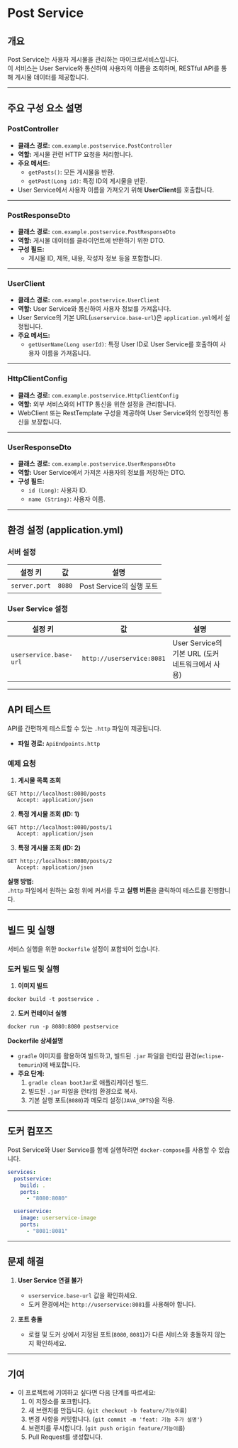 # Post Service

## 개요
Post Service는 사용자 게시물을 관리하는 마이크로서비스입니다.  
이 서비스는 User Service와 통신하여 사용자의 이름을 조회하며, RESTful API를 통해 게시물 데이터를 제공합니다.

---

## 주요 구성 요소 설명

### PostController
- **클래스 경로:** `com.example.postservice.PostController`
- **역할:** 게시물 관련 HTTP 요청을 처리합니다.
- **주요 메서드:**
    - `getPosts()`: 모든 게시물을 반환.
    - `getPost(Long id)`: 특정 ID의 게시물을 반환.
- User Service에서 사용자 이름을 가져오기 위해 **UserClient**를 호출합니다.

---

### PostResponseDto
- **클래스 경로:** `com.example.postservice.PostResponseDto`
- **역할:** 게시물 데이터를 클라이언트에 반환하기 위한 DTO.
- **구성 필드:**
    - 게시물 ID, 제목, 내용, 작성자 정보 등을 포함합니다.

---

### UserClient
- **클래스 경로:** `com.example.postservice.UserClient`
- **역할:** User Service와 통신하여 사용자 정보를 가져옵니다.
- User Service의 기본 URL(`userservice.base-url`)은 `application.yml`에서 설정됩니다.
- **주요 메서드:**
    - `getUserName(Long userId)`: 특정 User ID로 User Service를 호출하여 사용자 이름을 가져옵니다.

---

### HttpClientConfig
- **클래스 경로:** `com.example.postservice.HttpClientConfig`
- **역할:** 외부 서비스와의 HTTP 통신을 위한 설정을 관리합니다.
- WebClient 또는 RestTemplate 구성을 제공하여 User Service와의 안정적인 통신을 보장합니다.

---

### UserResponseDto
- **클래스 경로:** `com.example.postservice.UserResponseDto`
- **역할:** User Service에서 가져온 사용자의 정보를 저장하는 DTO.
- **구성 필드:**
    - `id (Long)`: 사용자 ID.
    - `name (String)`: 사용자 이름.

---

## 환경 설정 (application.yml)

### 서버 설정
| **설정 키**      | **값**        | **설명**                |
|------------------|---------------|------------------------|
| `server.port`    | `8080`        | Post Service의 실행 포트 |

### User Service 설정
| **설정 키**              | **값**                     | **설명**                              |
|-------------------------|----------------------------|--------------------------------------|
| `userservice.base-url`  | `http://userservice:8081`  | User Service의 기본 URL (도커 네트워크에서 사용) |

---

## API 테스트

API를 간편하게 테스트할 수 있는 `.http` 파일이 제공됩니다.

- **파일 경로:** `ApiEndpoints.http`

### 예제 요청

1. **게시물 목록 조회**
```
GET http://localhost:8080/posts
   Accept: application/json
```

2. **특정 게시물 조회 (ID: 1)**
```
GET http://localhost:8080/posts/1
   Accept: application/json
```

3. **특정 게시물 조회 (ID: 2)**
```
GET http://localhost:8080/posts/2
   Accept: application/json
```

**실행 방법:**  
`.http` 파일에서 원하는 요청 위에 커서를 두고 **실행 버튼**을 클릭하여 테스트를 진행합니다.

---

## 빌드 및 실행

서비스 실행을 위한 `Dockerfile` 설정이 포함되어 있습니다.

### 도커 빌드 및 실행

1. **이미지 빌드**
```shell script
docker build -t postservice .
```

2. **도커 컨테이너 실행**
```shell script
docker run -p 8080:8080 postservice
```

**Dockerfile 상세설명**

- `gradle` 이미지를 활용하여 빌드하고, 빌드된 `.jar` 파일을 런타임 환경(`eclipse-temurin`)에 배포합니다.
- **주요 단계:**
    1. `gradle clean bootJar`로 애플리케이션 빌드.
    2. 빌드된 `.jar` 파일을 런타임 환경으로 복사.
    3. 기본 실행 포트(`8080`)과 메모리 설정(`JAVA_OPTS`)을 적용.

---

## 도커 컴포즈

Post Service와 User Service를 함께 실행하려면 `docker-compose`를 사용할 수 있습니다.

```yaml
services:
  postservice:
    build: .
    ports:
      - "8080:8080"

  userservice:
    image: userservice-image
    ports:
      - "8081:8081"
```

---

## 문제 해결

1. **User Service 연결 불가**
    - `userservice.base-url` 값을 확인하세요.
    - 도커 환경에서는 `http://userservice:8081`를 사용해야 합니다.

2. **포트 충돌**
    - 로컬 및 도커 상에서 지정된 포트(`8080`, `8081`)가 다른 서비스와 충돌하지 않는지 확인하세요.

---

## 기여

- 이 프로젝트에 기여하고 싶다면 다음 단계를 따르세요:
    1. 이 저장소를 포크합니다.
    2. 새 브랜치를 만듭니다. (`git checkout -b feature/기능이름`)
    3. 변경 사항을 커밋합니다. (`git commit -m 'feat: 기능 추가 설명'`)
    4. 브랜치를 푸시합니다. (`git push origin feature/기능이름`)
    5. Pull Request를 생성합니다.